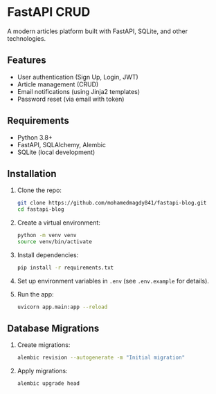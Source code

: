 # FastAPI CRUD

A modern articles platform built with FastAPI, SQLite, and other technologies.

## Features

- User authentication (Sign Up, Login, JWT)
- Article management (CRUD)
- Email notifications (using Jinja2 templates)
- Password reset (via email with token)

## Requirements

- Python 3.8+
- FastAPI, SQLAlchemy, Alembic
- SQLite (local development)

## Installation

1. Clone the repo:
   ```bash
   git clone https://github.com/mohamedmagdy841/fastapi-blog.git
   cd fastapi-blog
   ```

2. Create a virtual environment:
   ```bash
   python -m venv venv
   source venv/bin/activate
   ```

3. Install dependencies:
   ```bash
   pip install -r requirements.txt
   ```

4. Set up environment variables in `.env` (see `.env.example` for details).

5. Run the app:
   ```bash
   uvicorn app.main:app --reload
   ```

## Database Migrations

1. Create migrations:
   ```bash
   alembic revision --autogenerate -m "Initial migration"
   ```

2. Apply migrations:
   ```bash
   alembic upgrade head
